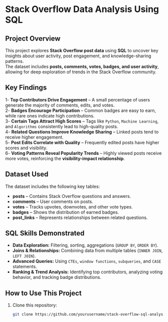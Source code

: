 # Stack Overflow Data Analysis Using SQL

##  Project Overview
This project explores **Stack Overflow post data** using **SQL** to uncover key insights about user activity, post engagement, and knowledge-sharing patterns.  
The dataset includes **posts, comments, votes, badges, and user activity**, allowing for deep exploration of trends in the Stack Overflow community.

##  Key Findings
1️- **Top Contributors Drive Engagement** – A small percentage of users generate the majority of comments, edits, and votes.  
2️- **Badges Encourage Participation** – Common badges are easy to earn, while rare ones indicate high contributions.  
3️- **Certain Tags Attract High Scores** – Tags like `Python`, `Machine Learning`, and `Algorithms` consistently lead to high-quality posts.  
4️- **Related Questions Improve Knowledge Sharing** – Linked posts tend to receive higher engagement.  
5️- **Post Edits Correlate with Quality** – Frequently edited posts have higher scores and visibility.  
6️- **Voting Patterns Reveal Popularity Trends** – Highly viewed posts receive more votes, reinforcing the **visibility-impact relationship**.  

##  Dataset Used
The dataset includes the following key tables:  
- **posts** – Contains Stack Overflow questions and answers.  
- **comments** – User comments on posts.  
- **votes** – Tracks upvotes, downvotes, and other vote types.  
- **badges** – Shows the distribution of earned badges.  
- **post_links** – Represents relationships between related questions.  

##  SQL Skills Demonstrated
- **Data Exploration:** Filtering, sorting, aggregations (`GROUP BY`, `ORDER BY`).  
- **Joins & Relationships:** Combining data from multiple tables (`INNER JOIN`, `LEFT JOIN`).  
- **Advanced Queries:** Using `CTEs`, `window functions`, `subqueries`, and `CASE` statements.  
- **Ranking & Trend Analysis:** Identifying top contributors, analyzing voting behavior, and tracking badge distributions.  

##  How to Use This Project
1. Clone this repository:  
   ```bash
   git clone https://github.com/yourusername/stack-overflow-sql-analysis.git
